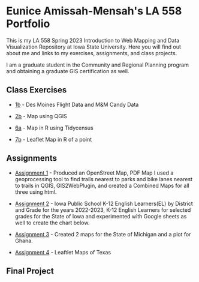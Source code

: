 # Eunice Amissah-Mensah's LA 558 Portfolio
This is my LA 558 Spring 2023 Introduction to Web Mapping and Data Visualization Repository at Iowa State University. Here you will find out about me and links to my exercises, assignments, and class projects.

I am a graduate student in the Community and Regional Planning program and obtaining a graduate GIS certification as well.

## Class Exercises
- [1b](ex1b.md) - Des Moines Flight Data and M&M Candy Data

- [2b](Exercises/2b/map2bex_2.md) - Map using QGIS

- [6a](RWorkingDirectory/Exercise6a.R) - Map in R using Tidycensus

- [7b](RWorkingDirectory/ex7.html) - Leaflet Map in R of a point


## Assignments

- [Assignment 1](Assignments/Assign1.md) - Produced an OpenStreet Map, PDF Map I used a geoprocessing tool to find trails nearest to parks and bike lanes nearest to trails in QGIS, GIS2WebPlugin, and created a Combined Maps for all three using html.

- [Assignment 2](Assignment2/Assign2.md) - Iowa Public School K-12 English Learners(EL) by District and Grade for the years 2022-2023, K-12 English Learners for selected grades for the State of Iowa and experimented with Google sheets as well to create the chart below.

- [Assignment 3](Assignment3/Assign3.md) - Created 2 maps for the State of Michigan and a plot for Ghana.

- [Assignment 4](Assignment4/Assign4All.html) - Leaftlet Maps of Texas

## Final Project

